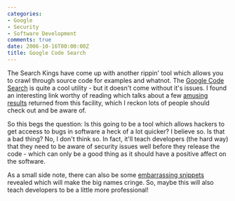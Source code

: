 ```yaml
---
categories:
- Google
- Security
- Software Development
comments: true
date: 2006-10-16T00:00:00Z
title: Google Code Search
---
```


The Search Kings have come up with another rippin' tool which allows you to crawl through source code for examples and whatnot. The <a href="http://google.com/codesearch" title="Code Search">Google Code Search</a> is quite a cool utility - but it doesn't come without it's issues. I found an interesting link worthy of reading which talks about a few <a href="http://www.kottke.org/06/10/google-code-search">amusing results</a> returned from this facility, which I reckon lots of people should check out and be aware of.

So this begs the question: Is this going to be a tool which allows hackers to get acceess to bugs in software a heck of a lot quicker? I believe so. Is that a bad thing? No, I don't think so. In fact, it'll teach developers (the hard way) that they need to be aware of security issues well before they release the code - which can only be a good thing as it should have a positive affect on the software.

As a small side note, there can also be some <a href="http://www.theregister.co.uk/posts/code_outrage/" title="Apple in code search profanity outrage">embarrassing snippets</a> revealed which will make the big names cringe. So, maybe this will also teach developers to be a little more professional!

